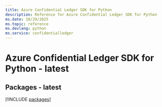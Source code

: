 ```yaml
---
title: Azure Confidential Ledger SDK for Python
description: Reference for Azure Confidential Ledger SDK for Python
ms.date: 10/29/2025
ms.topic: reference
ms.devlang: python
ms.service: confidentialledger
---
```

# Azure Confidential Ledger SDK for Python - latest
## Packages - latest
[!INCLUDE [packages](confidential-ledger-index.md)]